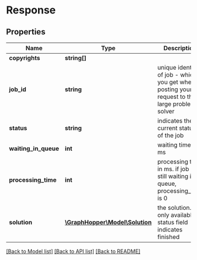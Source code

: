 # Response

## Properties
Name | Type | Description | Notes
------------ | ------------- | ------------- | -------------
**copyrights** | **string[]** |  | [optional] 
**job_id** | **string** | unique identify of job - which you get when posting your request to the large problem solver | [optional] 
**status** | **string** | indicates the current status of the job | [optional] 
**waiting_in_queue** | **int** | waiting time in ms | [optional] 
**processing_time** | **int** | processing time in ms. if job is still waiting in queue, processing_time is 0 | [optional] 
**solution** | [**\GraphHopper\Model\Solution**](Solution.md) | the solution. only available if status field indicates finished | [optional] 

[[Back to Model list]](../README.md#documentation-for-models) [[Back to API list]](../README.md#documentation-for-api-endpoints) [[Back to README]](../README.md)


